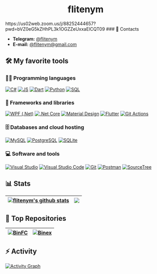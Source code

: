 <h1 align="center">flitenym</h1>
https://us02web.zoom.us/j/88252444657?pwd=bVZ0eG5kZHhPL3k1OGZZeUxxaElCQT09
### 💬 Contacts

+ **Telegram:** [@flitenym](https://t.me/flitenym)
+ **E-mail:** [@flitenym@gmail.com](mailto:flitenym@gmail.com)

## 🛠️ My favorite tools

### 👨‍💻 Programming languages

<p>
    <a href="https://github.com/search?q=language%3Acsharp"><img alt="C#" src="https://custom-icon-badges.herokuapp.com/badge/C%23-68217A.svg?logo=cs2&logoColor=white"></a>
    <a href="https://github.com/search?q=language%3Ajs"><img alt="JS" src="https://custom-icon-badges.herokuapp.com/badge/JS-FF5E8C.svg?logo=javascript&logoColor=white"></a>
    <a href="https://github.com/search?q=language%3Adart"><img alt="Dart" src="https://img.shields.io/badge/Dart-15A6C4.svg?logo=dart&logoColor=white"></a>
    <a href="https://github.com/search?q=language%3Apython"><img alt="Python" src="https://img.shields.io/badge/Python-14354C.svg?logo=python&logoColor=white"></a>
    <a href="https://github.com/search?q=language%3Asql"><img alt="SQL" src="https://custom-icon-badges.herokuapp.com/badge/SQL-025E8C.svg?logo=database&logoColor=white"></a>
</p>

### 🧰 Frameworks and libraries

<p>
    <a href="https://github.com/search?q=wpf"><img alt="WPF (.Net)" src="https://img.shields.io/badge/WPF-5C2D91?logo=.net&logoColor=white"></a>
    <a href="https://github.com/search?q=core"><img alt=".Net Core" src="https://img.shields.io/badge/.NET%20Core-5C2D91?logo=.net&logoColor=white"></a>
    <a href="https://github.com/search?q=material"><img alt="Material Design" src="https://img.shields.io/badge/Material%20Design-0081CB.svg?logo=material-design&logoColor=white"></a>
    <a href="https://github.com/search?q=flutter"><img alt="Flutter" src="https://img.shields.io/badge/Flutter-02569B.svg?logo=flutter&logoColor=white"></a>
    <a href="https://github.com/search?q=git"><img alt="Git Actions" src="https://img.shields.io/badge/Git%20Actions-2671E5.svg?logo=github%20actions&logoColor=white"></a>
</p>

### 🗄️ Databases and cloud hosting

<p>
    <a href="https://github.com/search?q=mysql"><img alt="MySQL" src="https://img.shields.io/badge/MySQL-00f.svg?logo=mysql&logoColor=white"></a>
    <a href="https://github.com/search?q=postgresql"><img alt="PostgreSQL" src ="https://img.shields.io/badge/PostgreSQL-316192.svg?logo=postgresql&logoColor=white"></a>
    <a href="https://github.com/search?q=sqlite"><img alt="SQLite" src ="https://img.shields.io/badge/SQLite-07405e.svg?logo=sqlite&logoColor=white"></a>
</p>

### 💻 Software and tools

<p>
    <a href="https://github.com/search?q=vs"><img alt="Visual Studio" src="https://img.shields.io/badge/Visual%20Studio-5C2D91.svg?logo=visual-studio&logoColor=white"></a>
    <a href="https://github.com/search?q=vscode"><img alt="Visual Studio Code" src="https://img.shields.io/badge/Visual%20Studio%20Code-0078d7.svg?logo=visual-studio-code&logoColor=white"></a>
    <a href="https://github.com/search?q=git"><img alt="Git" src="https://img.shields.io/badge/Git-F05033.svg?logo=git&logoColor=white"></a>
    <a href="https://github.com/search?q=postman"><img alt="Postman" src="https://img.shields.io/badge/Postman-FF6C37?logo=postman&logoColor=white"></a>    
    <a href="https://github.com/search?q=sourcetree"><img alt="SourceTree" src="https://img.shields.io/badge/SourceTree-0081CB?logo=sourcetree&logoColor=white"></a>
</p>

## 📊 Stats
  
| <a href="https://github.com/flitenym"><img align="center" src="https://github-readme-stats.vercel.app/api?username=flitenym&show_icons=true&include_all_commits=true&theme=vue&hide_border=true" alt="flitenym's github stats" /></a> | <a href="https://github.com/flitenym"><img align="center" src="https://github-readme-stats.vercel.app/api/top-langs/?username=flitenym&layout=compact&theme=vue&hide_border=true" /></a> |
| ------------- | ------------- |

## 📝 Top Repositories

| <a href="https://github.com/flitenym/BinFC"><img align="center" src="https://github-readme-stats.vercel.app/api/pin/?username=flitenym&repo=BinFC&theme=vue&hide_border=true" alt="BinFC" /></a> | <a href="https://github.com/flitenym/Binex"><img align="center" src="https://github-readme-stats.vercel.app/api/pin/?username=flitenym&repo=Binex&theme=vue&hide_border=true" alt="Binex" /></a> |
| ------------- | ------------- |


## ⚡ Activity

<a href="https://github.com/flitenym"><img alt="Activity Graph" src="https://activity-graph.herokuapp.com/graph?username=flitenym&bg_color=white&color=465058&line=48BA87&point=465058&hide_border=true" /></a>

##
